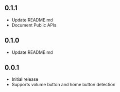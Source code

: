 ## 0.1.1

- Update README.md
- Document Public APIs

## 0.1.0

- Update README.md

## 0.0.1

- Initial release
- Supports volume button and home button detection
